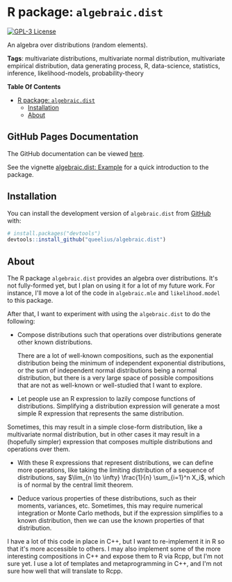 
<!-- README.md is generated from README.Rmd. Please edit that file -->

# R package: `algebraic.dist`

<!-- badges: start -->

[![GPL-3
License](https://img.shields.io/badge/license-GPL--3-blue.svg)](https://www.gnu.org/licenses/gpl-3.0)
<!-- badges: end -->

<!-- summary-start -->
An algebra over distributions (random elements).
<!-- summary-end -->

<!-- tags-start -->
**Tags**: multivariate distributions, multivariate normal distribution, multivariate empirical distribution, data generating process, R, data-science, statistics, inference, likelihood-models, probability-theory
<!-- tags-end -->

**Table Of Contents**

- [R package: `algebraic.dist`](#r-package-algebraicdist)
   - [Installation](#installation)
   - [About](#about)

## GitHub Pages Documentation

The GitHub documentation can be viewed [here](https://queelius.github.io/algebraic.dist/).

See the vignette [algebraic.dist: Example](https://queelius.github.io/algebraic.dist/articles/example.html)
for a quick introduction to the package.

## Installation

You can install the development version of `algebraic.dist` from
[GitHub](https://github.com/) with:

``` r
# install.packages("devtools")
devtools::install_github("queelius/algebraic.dist")
```

## About

The R package `algebraic.dist` provides an algebra over distributions.
It's not fully-formed yet, but I plan on using it for a lot of my future work.
For instance, I'll move a lot of the code in `algebraic.mle` and 
`likelihood.model` to this package.

After that, I want to experiment with using the `algebraic.dist` to do the
following:

- Compose distributions such that operations over distributions generate
other known distributions.

  There are a lot of well-known compositions, such as
the exponential distribution being the minimum of independent exponential distributions, or the sum of independent normal
distributions being a normal distribution, but there is a very large space of
possible compositions that are not as well-known or well-studied that I want to
explore.

- Let people use an R expression to lazily compose functions of distributions.
Simplifying a distribution expression will generate a most simple R expression
that represents the same distribution.

Sometimes, this may result in a simple close-form distribution, like a 
multivariate normal distribution, but in other cases it may result in a
(hopefully simpler) expression that composes multiple distributions and
operations over them.

- With these R expressions that represent distributions, we can define more
operations, like taking the limiting distribution of a sequence of
distributions, say $\lim_{n \to \infty} \frac{1}{n} \sum_{i=1}^n X_i$, which is
of normal by the central limit theorem.

- Deduce various properties of these distributions, such as their moments,
variances, etc. Sometimes, this may require numerical integration or Monte
Carlo methods, but if the expression simplifies to a known distribution, then
we can use the known properties of that distribution.

I have a lot of this code in place in C++, but I want to
re-implement it in R so that it's more accessible to others. I may also
implement some of the more interesting compositions in C++ and expose them to R
via Rcpp, but I'm not sure yet. I use a lot of templates and metaprogramming in
C++, and I'm not sure how well that will translate to Rcpp.

